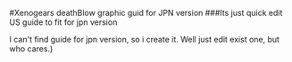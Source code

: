 #Xenogears deathBlow graphic guid for JPN version
###Its just quick edit US guide to fit for jpn version

I can't find guide for jpn version, so i create it. 
Well just edit exist one, but who cares.)
